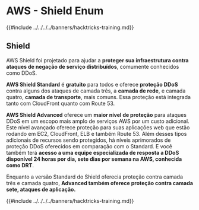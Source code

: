 # AWS - Shield Enum

{{#include ../../../../banners/hacktricks-training.md}}

## Shield

AWS Shield foi projetado para ajudar a **proteger sua infraestrutura contra ataques de negação de serviço distribuídos**, comumente conhecidos como DDoS.

**AWS Shield Standard** é **gratuito** para todos e oferece **proteção DDoS** contra alguns dos ataques de camada três, a **camada de rede**, e camada quatro, **camada de transporte**, mais comuns. Essa proteção está integrada tanto com CloudFront quanto com Route 53.

**AWS Shield Advanced** oferece um **maior nível de proteção** para ataques DDoS em um escopo mais amplo de serviços AWS por um custo adicional. Este nível avançado oferece proteção para suas aplicações web que estão rodando em EC2, CloudFront, ELB e também Route 53. Além desses tipos adicionais de recursos sendo protegidos, há níveis aprimorados de proteção DDoS oferecidos em comparação com o Standard. E você também terá **acesso a uma equipe especializada de resposta a DDoS disponível 24 horas por dia, sete dias por semana na AWS, conhecida como DRT**.

Enquanto a versão Standard do Shield oferecia proteção contra camada três e camada quatro, **Advanced também oferece proteção contra camada sete, ataques de aplicação.**

{{#include ../../../../banners/hacktricks-training.md}}
